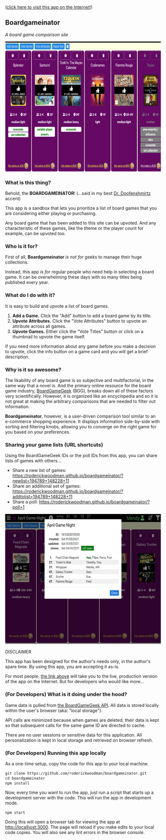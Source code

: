([click here to visit this app on the Internet!](https://roderickwoodman.github.io/boardgameinator/))

## Boardgameinator
*A board game comparison site*

<p align="center">
  <img width="800" height="420" src="public/og-image.png">
</p>

### What is this thing?

Behold, the **BOARDGAMEINATOR**!  (...said in my best [Dr. Doofenshmirtz](https://www.youtube.com/watch?v=Sj7yxI-r_ag) accent)

This app is a sandbox that lets you prioritize a list of board games that you are considering either playing or purchasing.

Any board game that has been added to this site can be upvoted. And any characteristic of these games, like the theme or the player count for example, can be upvoted too.

### Who is it for?

First of all, **Boardgameinator** *is not for* geeks to manage their huge collections. 

Instead, this app *is for* regular people who need help in selecting a board game. It can be overwhelming these days with so many titles being published every year.

### What do I do with it?

It is easy to build and upvote a list of board games.
1. **Add a Game.** Click the "Add" button to add a board game by its title. 
2. **Upvote Attributes.** Click the "Vote Attributes" button to upvote an attribute across all games.
3. **Upvote Games.** Either click the "Vote Titles" button or click on a thumbnail to upvote the game itself.

If you need more information about any game before you make a decision to upvote, click the info button on a game card and you will get a brief description.

### Why is it so awesome?

The likability of any board game is so subjective and multifactorial, in the same way that a novel is. And the primary online resource for the board game industry, [BoardGameGeek](https://boardgamegeek.com) (BGG), breaks down all of these factors very scientifically. However, it is organized like an encyclopedia and so it is not great at making the arbitrary comparisons that are needed to filter *out* information.

**Boardgameinator**, however, is a user-driven comparison tool similar to an e-commerce shopping experience. It displays information side-by-side with sorting and filtering knobs, allowing you to converge on the right game for you based on your preferences.

### Sharing your game lists (URL shortcuts)
Using the BoardGameGeek IDs or the poll IDs from this app, you can share lists of games with others...
* Share a new list of games: https://roderickwoodman.github.io/boardgameinator/?newlist=194789+148228+11
* Share an additional set of games: https://roderickwoodman.github.io/boardgameinator/?addtolist=194789+148228+11
* Share a poll: https://roderickwoodman.github.io/boardgameinator/?poll=1

<p align="center">
  <img width="800" height="420" src="public/ss-poll.png">
</p
### [under development] Creating a poll
Users who are logged in can create polls and vote on them with other users.

### DISCLAIMER

This app has been designed for the author's needs only, in the author's spare time. By using this app, you are accepting it as-is.

For most people, [the link above](https://roderickwoodman.github.io/boardgameinator/) will take you to the live, production version of the app on the Internet. But for developers who would like more...

### (For Developers) What is it doing under the hood?

Game data is pulled from [the BoardGameGeek API](https://boardgamegeek.com/wiki/page/BGG_XML_API2). All data is stored locally within the user's browser (aka: "local storage"). 

API calls are minimized because when games are deleted, their data is kept so that subsequent calls for the same game ID are directed to cache. 

There are no user sessions or sensitive data for this application. All personalization is kept in local storage and retrieved on browser refresh.

### (For Developers) Running this app locally

As a one-time setup, copy the code for this app to your local machine. 
```
git clone https://github.com/roderickwoodman/boardgameinator.git
cd boardgameinator
npm install
```

Now, every time you want to run the app, just run a script that starts up a development server with the code. This will run the app in development mode.
```
npm start
```

Doing this will open a browser tab for viewing the app at [http://localhost:3000](http://localhost:3000). The page will reload if you make edits to your local code copies. You will also see any lint errors in the browser console. 
